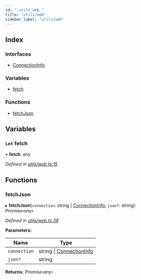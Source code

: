 ```yaml
---
id: "_utils_web_"
title: "utils/web"
sidebar_label: "utils/web"
---
```


## Index

### Interfaces

* [ConnectionInfo](../interfaces/_utils_web_.connectioninfo.md)

### Variables

* [fetch](_utils_web_.md#let-fetch)

### Functions

* [fetchJson](_utils_web_.md#fetchjson)

## Variables

### `Let` fetch

• **fetch**: *any*

*Defined in [utils/web.ts:15](https://github.com/nearprotocol/nearlib/blob/5640fe9/src.ts/utils/web.ts#L15)*

## Functions

###  fetchJson

▸ **fetchJson**(`connection`: string | [ConnectionInfo](../interfaces/_utils_web_.connectioninfo.md), `json?`: string): *Promise‹any›*

*Defined in [utils/web.ts:39](https://github.com/nearprotocol/nearlib/blob/5640fe9/src.ts/utils/web.ts#L39)*

**Parameters:**

Name | Type |
------ | ------ |
`connection` | string &#124; [ConnectionInfo](../interfaces/_utils_web_.connectioninfo.md) |
`json?` | string |

**Returns:** *Promise‹any›*

